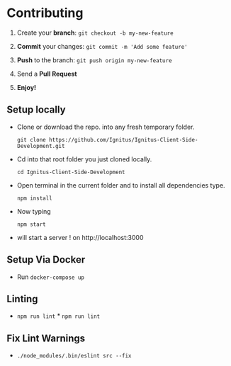 # Contributing

1. Create your **branch**: ```git checkout -b my-new-feature```

2. **Commit** your changes: ```git commit -m 'Add some feature'```

3. **Push** to the branch: ```git push origin my-new-feature```

4. Send a **Pull Request**

5. **Enjoy!**

## Setup locally

* Clone or download the repo. into any fresh temporary folder.

    ``` git clone https://github.com/Ignitus/Ignitus-Client-Side-Development.git ```

* Cd into that root folder you just cloned locally.

    ``` cd Ignitus-Client-Side-Development ```

* Open terminal in the current folder and to install all dependencies type.

    ``` npm install ```

* Now typing

    ``` npm start ```

* will start a server ! on http://localhost:3000

## Setup Via Docker

* Run ```docker-compose up```
 
## Linting

 * ``` npm run lint ```	* ``` npm run lint ```
 
## Fix Lint Warnings

 * ``` ./node_modules/.bin/eslint src --fix ```
